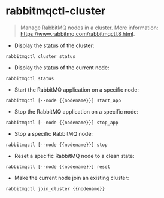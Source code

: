 # rabbitmqctl-cluster

> Manage RabbitMQ nodes in a cluster.
> More information: <https://www.rabbitmq.com/rabbitmqctl.8.html>.

- Display the status of the cluster:

`rabbitmqctl cluster_status`

- Display the status of the current node:

`rabbitmqctl status`

- Start the RabbitMQ application on a specific node:

`rabbitmqctl [--node {{nodename}}] start_app`

- Stop the RabbitMQ application on a specific node:

`rabbitmqctl [--node {{nodename}}] stop_app`

- Stop a specific RabbitMQ node:

`rabbitmqctl [--node {{nodename}}] stop`

- Reset a specific RabbitMQ node to a clean state:

`rabbitmqctl [--node {{nodename}}] reset`

- Make the current node join an existing cluster:

`rabbitmqctl join_cluster {{nodename}}`
